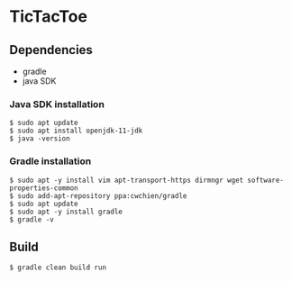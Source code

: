# TicTacToe

## Dependencies
- gradle
- java SDK

### Java SDK installation
```
$ sudo apt update
$ sudo apt install openjdk-11-jdk
$ java -version
```

### Gradle installation
```
$ sudo apt -y install vim apt-transport-https dirmngr wget software-properties-common
$ sudo add-apt-repository ppa:cwchien/gradle
$ sudo apt update
$ sudo apt -y install gradle
$ gradle -v
```

## Build
```
$ gradle clean build run
```
